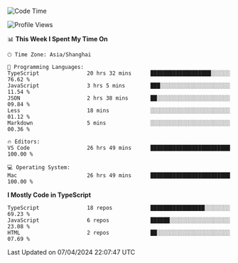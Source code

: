 <!--START_SECTION:waka-->
![Code Time](http://img.shields.io/badge/Code%20Time-5%2C932%20hrs%2011%20mins-blue)

![Profile Views](http://img.shields.io/badge/Profile%20Views-0-blue)

📊 **This Week I Spent My Time On** 

```text
🕑︎ Time Zone: Asia/Shanghai

💬 Programming Languages: 
TypeScript               20 hrs 32 mins      ███████████████████░░░░░░   76.62 % 
JavaScript               3 hrs 5 mins        ███░░░░░░░░░░░░░░░░░░░░░░   11.54 % 
JSON                     2 hrs 38 mins       ██░░░░░░░░░░░░░░░░░░░░░░░   09.84 % 
Less                     18 mins             ░░░░░░░░░░░░░░░░░░░░░░░░░   01.12 % 
Markdown                 5 mins              ░░░░░░░░░░░░░░░░░░░░░░░░░   00.36 % 

🔥 Editors: 
VS Code                  26 hrs 49 mins      █████████████████████████   100.00 % 

💻 Operating System: 
Mac                      26 hrs 49 mins      █████████████████████████   100.00 % 
```

**I Mostly Code in TypeScript** 

```text
TypeScript               18 repos            █████████████████░░░░░░░░   69.23 % 
JavaScript               6 repos             ██████░░░░░░░░░░░░░░░░░░░   23.08 % 
HTML                     2 repos             ██░░░░░░░░░░░░░░░░░░░░░░░   07.69 % 
```




 Last Updated on 07/04/2024 22:07:47 UTC
<!--END_SECTION:waka-->
